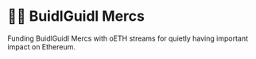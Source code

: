 # 🦸‍♀️ BuidlGuidl Mercs

Funding BuidlGuidl Mercs with oETH streams for quietly having important impact on Ethereum. 
